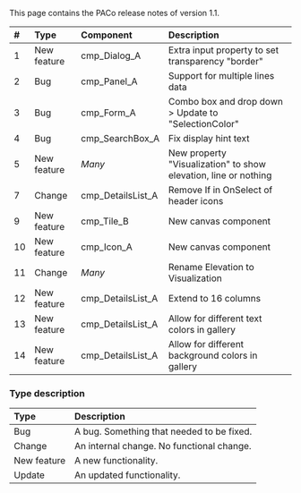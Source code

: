 This page contains the PACo release notes of version 1.1.

| # | Type | Component | Description |
| :--- | :--- | :--- | :--- |
| 1 | New feature | cmp_Dialog_A | Extra input property to set transparency "border" |
| 2 | Bug | cmp_Panel_A | Support for multiple lines data |
| 3 | Bug | cmp_Form_A | Combo box and drop down > Update to "SelectionColor" |
| 4 | Bug | cmp_SearchBox_A | Fix display hint text |
| 5 | New feature | *Many* | New property "Visualization" to show elevation, line or nothing |
| 7 | Change | cmp_DetailsList_A | Remove If in OnSelect of header icons |
| 9 | New feature | cmp_Tile_B | New canvas component |
| 10 | New feature | cmp_Icon_A | New canvas component |
| 11 | Change | *Many* | Rename Elevation to Visualization |
| 12 | New feature | cmp_DetailsList_A | Extend to 16 columns |
| 13 | New feature | cmp_DetailsList_A | Allow for different text colors in gallery |
| 14 | New feature | cmp_DetailsList_A | Allow for different background colors in gallery |

### Type description

| Type | Description |
| :--- | :--- |
| Bug | A bug. Something that needed to be fixed. |
| Change | An internal change. No functional change. |
| New feature | A new functionality. |
| Update | An updated functionality. |
